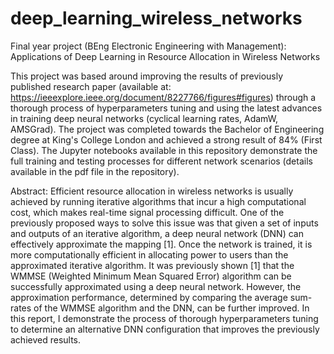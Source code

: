 # deep_learning_wireless_networks
Final year project (BEng Electronic Engineering with Management): Applications of Deep Learning in Resource Allocation in Wireless Networks

This project was based around improving the results of previously published research paper (available at: https://ieeexplore.ieee.org/document/8227766/figures#figures) through
a thorough process of hyperparameters tuning and using the latest advances in training deep neural networks (cyclical learning rates, AdamW, AMSGrad).
The project was completed towards the Bachelor of Engineering degree at King's College London and achieved a strong result of 84% (First Class). The Jupyter notebooks
available in this repository demonstrate the full training and testing processes for different network scenarios (details available in the pdf file in the repository). 

Abstract: Efficient resource allocation in wireless networks is usually achieved by running iterative
algorithms that incur a high computational cost, which makes real-time signal processing
difficult. One of the previously proposed ways to solve this issue was that given a set of inputs
and outputs of an iterative algorithm, a deep neural network (DNN) can effectively approximate
the mapping [1]. Once the network is trained, it is more computationally efficient in allocating
power to users than the approximated iterative algorithm. It was previously shown [1] that the
WMMSE (Weighted Minimum Mean Squared Error) algorithm can be successfully approximated
using a deep neural network. However, the approximation performance, determined by
comparing the average sum-rates of the WMMSE algorithm and the DNN, can be further
improved. In this report, I demonstrate the process of thorough hyperparameters tuning to
determine an alternative DNN configuration that improves the previously achieved results.


